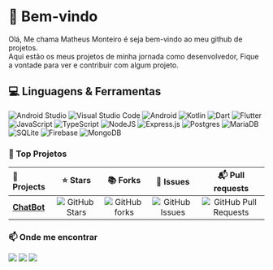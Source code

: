 # :wave: Bem-vindo

Olá, Me chama Matheus Monteiro é seja bem-vindo ao meu github de projetos. <br/>
Aqui estão os meus projetos de minha jornada como desenvolvedor, Fique a vontade para ver e contribuir com algum projeto.

## :computer: Linguagens & Ferramentas

![Android Studio](https://img.shields.io/badge/android%20studio-346ac1?style=for-the-badge&logo=android%20studio&logoColor=white) ![Visual Studio Code](https://img.shields.io/badge/Visual%20Studio%20Code-0078d7.svg?style=for-the-badge&logo=visual-studio-code&logoColor=white) ![Android](https://img.shields.io/badge/Android-3DDC84?style=for-the-badge&logo=android&logoColor=white) ![Kotlin](https://img.shields.io/badge/kotlin-%237F52FF.svg?style=for-the-badge&logo=kotlin&logoColor=white) ![Dart](https://img.shields.io/badge/dart-%230175C2.svg?style=for-the-badge&logo=dart&logoColor=white)  ![Flutter](https://img.shields.io/badge/Flutter-%2302569B.svg?style=for-the-badge&logo=Flutter&logoColor=white) ![JavaScript](https://img.shields.io/badge/javascript-%23323330.svg?style=for-the-badge&logo=javascript&logoColor=%23F7DF1E) ![TypeScript](https://img.shields.io/badge/typescript-%23007ACC.svg?style=for-the-badge&logo=typescript&logoColor=white) ![NodeJS](https://img.shields.io/badge/node.js-6DA55F?style=for-the-badge&logo=node.js&logoColor=white) ![Express.js](https://img.shields.io/badge/express.js-%23404d59.svg?style=for-the-badge&logo=express&logoColor=%2361DAFB) ![Postgres](https://img.shields.io/badge/postgres-%23316192.svg?style=for-the-badge&logo=postgresql&logoColor=white) ![MariaDB](https://img.shields.io/badge/MariaDB-003545?style=for-the-badge&logo=mariadb&logoColor=white) ![SQLite](https://img.shields.io/badge/sqlite-%2307405e.svg?style=for-the-badge&logo=sqlite&logoColor=white) ![Firebase](https://img.shields.io/badge/firebase-a08021?style=for-the-badge&logo=firebase&logoColor=ffcd34)  ![MongoDB](https://img.shields.io/badge/MongoDB-%234ea94b.svg?style=for-the-badge&logo=mongodb&logoColor=white)

### :rocket: Top Projetos

| :gift: Projects | :star:  Stars | :books: Forks | :bell: Issues | :mailbox_with_mail: Pull requests |
| :-------------- | :-----------: | :-----------: | :-----------: | :-------------------------------: |
| **<a href="https://github.com/M2Monteiro/Chatbot" target="_blank">ChatBot</a>** | ![GitHub Stars](https://img.shields.io/github/stars/M2Monteiro/Chatbot?style=for-the-badge) | ![GitHub forks](https://img.shields.io/github/forks/M2Monteiro/Chatbot?style=for-the-badge) | ![GitHub Issues](https://img.shields.io/github/issues/M2Monteiro/Chatbot?style=for-the-badge) | ![GitHub Pull Requests](https://img.shields.io/github/issues-pr/M2Monteiro/Chatbot?style=for-the-badge) |

### :mailbox: Onde me encontrar

<a href="https://github.com/M2Monteiro" target="_blank" alt="GitHub"> <img src="https://img.shields.io/badge/github-%23121011.svg?style=for-the-badge&logo=github&logoColor=white"/></a> <a href="https://www.linkedin.com/in/matheus-monteiro-m2/" target="_blank" alt="LinkedIn"><img src="https://img.shields.io/badge/linkedin-%230077B5.svg?style=for-the-badge&logo=linkedin&logoColor=white"/></a> <a href="mailto: matheus.stack.20@hotmail.com" target="_blank" alt="Microsoft Outlook"> <img src="https://img.shields.io/badge/Microsoft_Outlook-0078D4?style=for-the-badge&logo=microsoft-outlook&logoColor=white"/></a>

